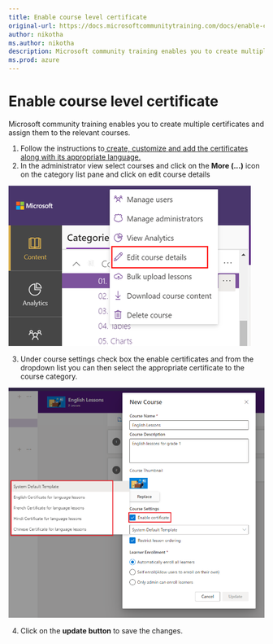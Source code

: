 ```yaml
---
title: Enable course level certificate 
original-url: https://docs.microsoftcommunitytraining.com/docs/enable-course-level-certificate
author: nikotha
ms.author: nikotha
description: Microsoft community training enables you to create multiple certificates and assign them to the relevant courses.
ms.prod: azure
---
```


# Enable course level certificate 

Microsoft community training enables you to create multiple certificates and assign them to the relevant courses. 

1.	Follow the instructions to[ create, customize and add the certificates along with its appropriate language. ](../settings/5_customize-the-certificate-template.md)
2.	In the administrator view select courses and click on the **More (...)** icon on the category list pane and click on edit course details 

![Create, customize and add the certificates](../media/image%28382%29.png)

3.	Under course settings check box the enable certificates and from the dropdown list you can then select the appropriate certificate to the course category. 
 
![select certificate ](../media/select%20certificate%20.png)

4.	Click on the **update button** to save the changes. 

